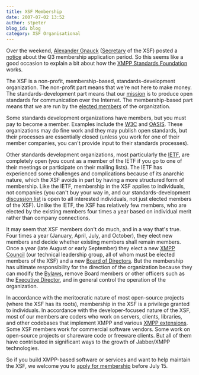 ```yaml
---
title: XSF Membership
date: 2007-07-02 13:52
author: stpeter
blog_id: blog
category: XSF Organisational
---
```


Over the weekend, [Alexander Gnauck](https://xmpp.org/xsf/people/agnauck.shtml) ([Secretary](https://xmpp.org/xsf/secretary.shtml) of the XSF) posted a [notice](http://mail.jabber.org/pipermail/jdev/2007-July/025504.html) about the Q3 membership application period. So this seems like a good occasion to explain a bit about how the [XMPP Standards Foundation](https://xmpp.org/) works.

The XSF is a non-profit, membership-based, standards-development organization. The non-profit part means that we're not here to make money. The standards-development part means that our [mission](https://xmpp.org/xsf/mission.shtml) is to produce open standards for communication over the Internet. The membership-based part means that we are run by the [elected members](https://xmpp.org/xsf/members/) of the organization.

Some standards development organizations have members, but you must pay to become a member. Examples include the [W3C](http://www.w3.org/) and [OASIS](http://www.oasis-open.org/). These organizations may do fine work and they may publish open standards, but their processes are essentially closed (unless you work for one of their member companies, you can't provide input to their standards processes).

Other standards development organizations, most particularly the [IETF](http://www.ietf.org/), are completely open (you count as a member of the IETF if you go to one of their meetings or participate on their mailing lists). The IETF has experienced some challenges and complications because of its anarchic nature, which the XSF avoids in part by having a more structured form of membership. Like the IETF, membership in the XSF applies to individuals, not companies (you can't buy your way in, and our standards-development [discussion list](http://mail.jabber.org/mailman/listinfo/standards) is open to all interested individuals, not just elected members of the XSF). Unlike the IETF, the XSF has relatively few members, who are elected by the existing members four times a year based on individual merit rather than company connections.

It may seem that XSF members don't do much, and in a way that's true. Four times a year (January, April, July, and October), they elect new members and decide whether existing members shall remain members. Once a year (late August or early September) they elect a new [XMPP Council](https://xmpp.org/council/) (our technical leadership group, all of whom must be elected members of the XSF) and a new [Board of Directors](https://xmpp.org/xsf/board/). But the membership has ultimate responsibility for the direction of the organization because they can modify the [Bylaws](https://xmpp.org/xsf/docs/bylaws.shtml), remove Board members or other officers such as the [Executive Director](https://xmpp.org/xsf/director.shtml), and in general control the operation of the organization.

In accordance with the meritocratic nature of most open-source projects (where the XSF has its roots), membership in the XSF is a privilege granted to individuals. In accordance with the developer-focused nature of the XSF, most of our members are coders who work on servers, clients, libraries, and other codebases that implement XMPP and various [XMPP extensions](https://xmpp.org/extensions/). Some XSF members work for commercial software vendors. Some work on open-source projects or shareware code or freeware clients. But all of them have contributed in significant ways to the growth of Jabber/XMPP technologies.

So if you build XMPP-based software or services and want to help maintain the XSF, we welcome you to [apply for membership](http://mail.jabber.org/pipermail/jdev/2007-July/025504.html) before July 15.
